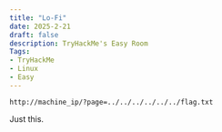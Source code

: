 ```yaml
---
title: "Lo-Fi"
date: 2025-2-21
draft: false
description: TryHackMe's Easy Room
Tags:
- TryHackMe
- Linux
- Easy
---
```


`http://machine_ip/?page=../../../../../../flag.txt`

Just this.
